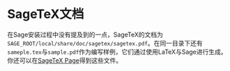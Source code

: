 # SageTeX文档
在Sage安装过程中没有提及到的一点，SageTeX的文档为`SAGE_ROOT/local/share/doc/sagetex/sagetex.pdf`。在同一目录下还有`sameple.tex`与`sample.pdf`作为编写样例，它们通过使用LaTeX与Sage进行生成。你还可以在[SageTeX Page](https://github.com/sagemath/sagetex)得到这些文件。